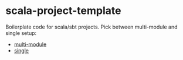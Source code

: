 # scala-project-template

Boilerplate code for scala/sbt projects.
Pick between multi-module and single setup:
- [multi-module](./multi-module/)
- [single](./single/)